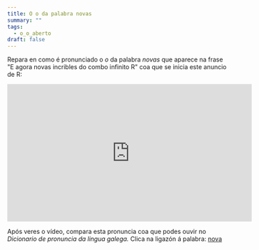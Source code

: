```yaml
---
title: O o da palabra novas
summary: ""
tags:
  - o_o_aberto
draft: false
---
```

Repara en como é pronunciado o *o* da palabra *novas* que aparece na frase  "E agora novas incribles do combo infinito R" coa que se inicia este anuncio de R:

<iframe width="560" height="315" src="https://www.youtube.com/embed/RpPGazYxcUc" title="YouTube video player" frameborder="0" allow="accelerometer; autoplay; clipboard-write; encrypted-media; gyroscope; picture-in-picture; web-share" allowfullscreen></iframe>

Após veres o vídeo, compara esta pronuncia coa que podes ouvir no *Dicionario de pronuncia da lingua galega.* Clica na ligazón á palabra: [nova](https://ilg.usc.es/pronuncia/?pq=&q=nova&l=1&c%5B%5D=0)